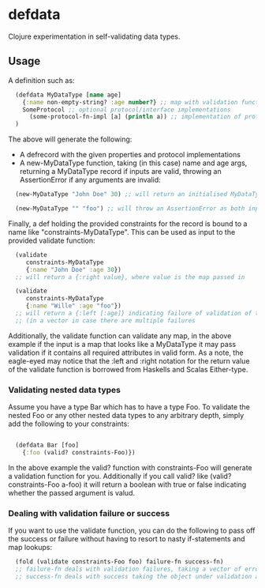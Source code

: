 defdata
=======

Clojure experimentation in self-validating data types.

## Usage

A definition such as:

```clojure
  (defdata MyDataType [name age] 
    {:name non-empty-string? :age number?} ;; map with validation functions for each key in a concrete instance
    SomeProtocol ;; optional protocol/interface implementations
      (some-protocol-fn-impl [a] (println a)) ;; implementation of protocol functions
  )
```

The above will generate the following:
* A defrecord with the given properties and protocol implementations
* A new-MyDataType function, taking (in this case) name and age args, returning a MyDataType record if inputs are valid, throwing an AssertionError if any arguments are invalid:

```clojure
  (new-MyDataType "John Doe" 30) ;; will return an initialised MyDataType record

  (new-MyDataType "" "foo") ;; will throw an AssertionError as both inputs are invalid
```

Finally, a def holding the provided constraints for the record is bound to a name like "constraints-MyDataType". This can be used as input to the provided validate function:

```clojure
  (validate 
     constraints-MyDataType
     {:name "John Doe" :age 30}) 
  ;; will return a {:right value}, where value is the map passed in

  (validate
     constraints-MyDataType
     {:name "Wille" :age "foo"}) 
  ;; will return a {:left [:age]} indicating failure of validation of the age attribute 
  ;; (in a vector in case there are multiple failures
```
Additionally, the validate function can validate any map, in the above example if the input is a map that looks like a MyDataType it may pass validation if it contains all required attributes in valid form.
As a note, the eagle-eyed may notice that the :left and :right notation for the return value of the validate function is borrowed from Haskells and Scalas Either-type.

### Validating nested data types

Assume you have a type Bar which has to have a type Foo. To validate the nested Foo or any other nested data types to any arbitrary depth, simply add the following to your constraints:

```clojure

  (defdata Bar [foo]
    {:foo (valid? constraints-Foo)})
```
In the above example the valid? function with constraints-Foo will generate a validation function for you. Additionally if you call valid? like (valid? constraints-Foo a-foo) it will return a boolean with true or false indicating whether the passed argument is valud.

### Dealing with validation failure or success

If you want to use the validate function, you can do the following to pass off the success or failure without having to resort to nasty if-statements and map lookups:

```clojure
  (fold (validate constraints-Foo foo) failure-fn success-fn)
  ;; failure-fn deals with validation failures, taking a vector of error keys
  ;; success-fn deals with success taking the object under validation as its argument
  
```
